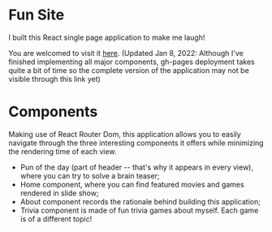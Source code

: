 # Fun Site
I built this React single page application to make me laugh!

You are welcomed to visit it [here](https://xingl213.github.io/create-react-app/). (Updated Jan 8, 2022: Although I've finished implementing all major components, gh-pages deployment takes quite a bit of time so the complete version of the application may not be visible through this link yet)

# Components
Making use of React Router Dom, this application allows you to easily navigate through the three interesting components it offers while minimizing the rendering time of each view.
- Pun of the day (part of header -- that's why it appears in every view), where you can try to solve a brain teaser;
- Home component, where you can find featured movies and games rendered in slide show;
- About component records the rationale behind building this application;
- Trivia component is made of fun trivia games about myself. Each game is of a different topic!
